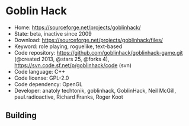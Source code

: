 # Goblin Hack

- Home: https://sourceforge.net/projects/goblinhack/
- State: beta, inactive since 2009
- Download: https://sourceforge.net/projects/goblinhack/files/
- Keyword: role playing, roguelike, text-based
- Code repository: https://github.com/goblinhack/goblinhack-game.git (@created 2013, @stars 25, @forks 4), https://svn.code.sf.net/p/goblinhack/code (svn)
- Code language: C++
- Code license: GPL-2.0
- Code dependency: OpenGL
- Developer: anatoly techtonik, goblinhack, GoblinHack, Neil McGill, paul.radioactive, Richard Franks, Roger Koot

## Building
